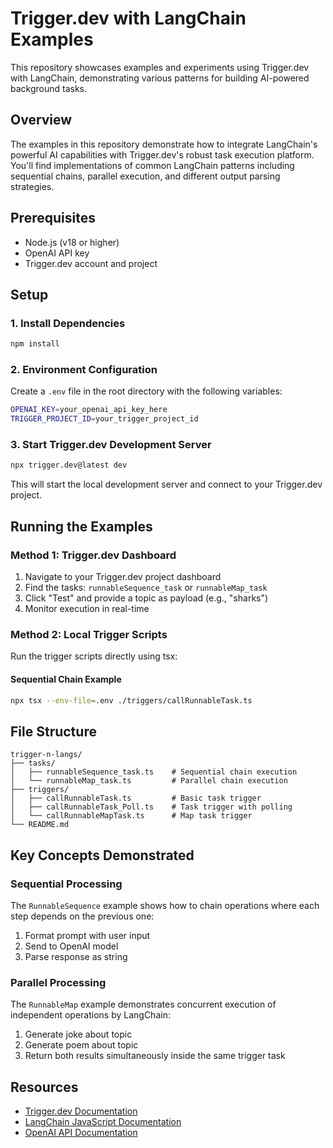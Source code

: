 # Trigger.dev with LangChain Examples

This repository showcases examples and experiments using Trigger.dev with LangChain, demonstrating various patterns for building AI-powered background tasks.

## Overview

The examples in this repository demonstrate how to integrate LangChain's powerful AI capabilities with Trigger.dev's robust task execution platform. You'll find implementations of common LangChain patterns including sequential chains, parallel execution, and different output parsing strategies.

## Prerequisites

- Node.js (v18 or higher)
- OpenAI API key
- Trigger.dev account and project

## Setup

### 1. Install Dependencies

```bash
npm install
```

### 2. Environment Configuration

Create a `.env` file in the root directory with the following variables:

```bash
OPENAI_KEY=your_openai_api_key_here
TRIGGER_PROJECT_ID=your_trigger_project_id
```

### 3. Start Trigger.dev Development Server

```bash
npx trigger.dev@latest dev
```

This will start the local development server and connect to your Trigger.dev project.

## Running the Examples

### Method 1: Trigger.dev Dashboard

1. Navigate to your Trigger.dev project dashboard
2. Find the tasks: `runnableSequence_task` or `runnableMap_task`
3. Click "Test" and provide a topic as payload (e.g., "sharks")
4. Monitor execution in real-time

### Method 2: Local Trigger Scripts

Run the trigger scripts directly using tsx:

#### Sequential Chain Example
```bash
npx tsx --env-file=.env ./triggers/callRunnableTask.ts
```

## File Structure

```
trigger-n-langs/
├── tasks/
│   ├── runnableSequence_task.ts    # Sequential chain execution
│   └── runnableMap_task.ts         # Parallel chain execution
├── triggers/
│   ├── callRunnableTask.ts         # Basic task trigger
│   ├── callRunnableTask_Poll.ts    # Task trigger with polling
│   └── callRunnableMapTask.ts      # Map task trigger
└── README.md
```

## Key Concepts Demonstrated

### Sequential Processing
The `RunnableSequence` example shows how to chain operations where each step depends on the previous one:
1. Format prompt with user input
2. Send to OpenAI model
3. Parse response as string

### Parallel Processing
The `RunnableMap` example demonstrates concurrent execution of independent operations by LangChain:
1. Generate joke about topic
2. Generate poem about topic
3. Return both results simultaneously inside the same trigger task

## Resources

- [Trigger.dev Documentation](https://trigger.dev/docs)
- [LangChain JavaScript Documentation](https://js.langchain.com/)
- [OpenAI API Documentation](https://platform.openai.com/docs)
